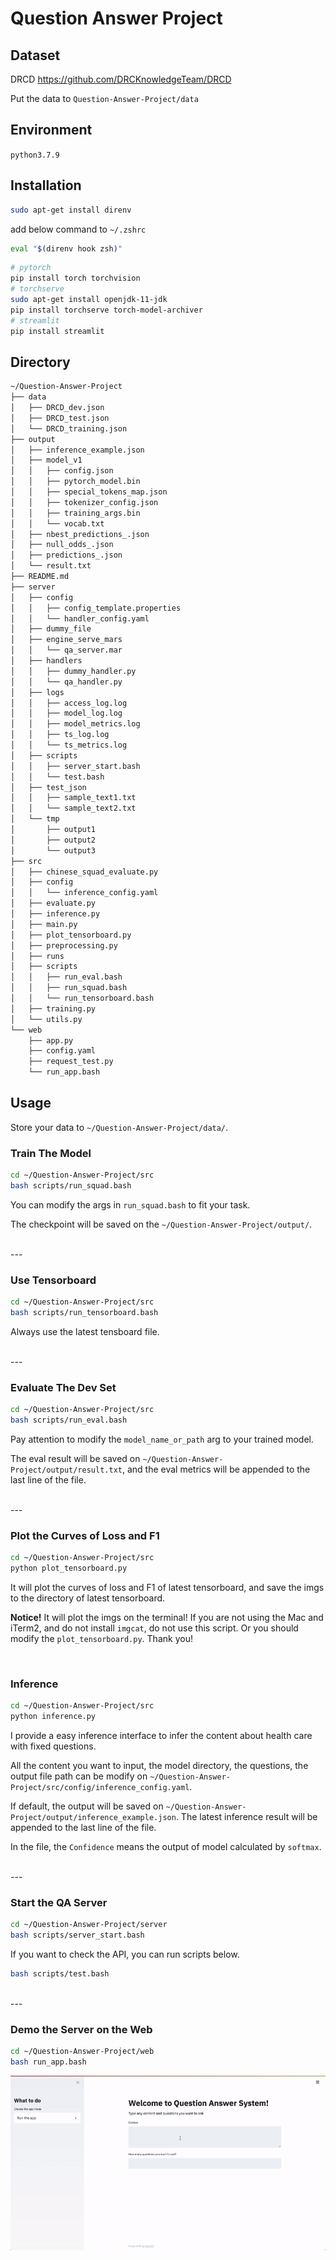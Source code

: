 # Question Answer Project

## Dataset 
DRCD
https://github.com/DRCKnowledgeTeam/DRCD

Put the data to `Question-Answer-Project/data`


## Environment
`python3.7.9`


## Installation
```bash 
sudo apt-get install direnv
```
add below command to `~/.zshrc`
```bash
eval "$(direnv hook zsh)"
```

```bash 
# pytorch
pip install torch torchvision
# torchserve
sudo apt-get install openjdk-11-jdk
pip install torchserve torch-model-archiver
# streamlit
pip install streamlit
```


## Directory
```bash
~/Question-Answer-Project
├── data
│   ├── DRCD_dev.json
│   ├── DRCD_test.json
│   └── DRCD_training.json
├── output
│   ├── inference_example.json
│   ├── model_v1
│   │   ├── config.json
│   │   ├── pytorch_model.bin
│   │   ├── special_tokens_map.json
│   │   ├── tokenizer_config.json
│   │   ├── training_args.bin
│   │   └── vocab.txt
│   ├── nbest_predictions_.json
│   ├── null_odds_.json
│   ├── predictions_.json
│   └── result.txt
├── README.md
├── server
│   ├── config
│   │   ├── config_template.properties
│   │   └── handler_config.yaml
│   ├── dummy_file
│   ├── engine_serve_mars
│   │   └── qa_server.mar
│   ├── handlers
│   │   ├── dummy_handler.py
│   │   └── qa_handler.py
│   ├── logs
│   │   ├── access_log.log
│   │   ├── model_log.log
│   │   ├── model_metrics.log
│   │   ├── ts_log.log
│   │   └── ts_metrics.log
│   ├── scripts
│   │   ├── server_start.bash
│   │   └── test.bash
│   ├── test_json
│   │   ├── sample_text1.txt
│   │   └── sample_text2.txt
│   └── tmp
│       ├── output1
│       ├── output2
│       └── output3
├── src
│   ├── chinese_squad_evaluate.py
│   ├── config
│   │   └── inference_config.yaml
│   ├── evaluate.py
│   ├── inference.py
│   ├── main.py
│   ├── plot_tensorboard.py
│   ├── preprocessing.py
│   ├── runs
│   ├── scripts
│   │   ├── run_eval.bash
│   │   ├── run_squad.bash
│   │   └── run_tensorboard.bash
│   ├── training.py
│   └── utils.py
└── web
    ├── app.py
    ├── config.yaml
    ├── request_test.py
    └── run_app.bash
```

## Usage

Store your data to `~/Question-Answer-Project/data/`.

### Train The Model

```bash
cd ~/Question-Answer-Project/src
bash scripts/run_squad.bash
```
You can modify the args in `run_squad.bash` to fit your task.

The checkpoint will be saved on the `~/Question-Answer-Project/output/`.

<br>
---

### Use Tensorboard 

```bash
cd ~/Question-Answer-Project/src
bash scripts/run_tensorboard.bash
```
Always use the latest tensboard file.

<br>
---

### Evaluate The Dev Set

```bash
cd ~/Question-Answer-Project/src
bash scripts/run_eval.bash
```

Pay attention to modify the `model_name_or_path` arg to your trained model.

The eval result will be saved on `~/Question-Answer-Project/output/result.txt`, and the eval metrics will be appended to the last line of the file.

<br>
---

### Plot the Curves of Loss and F1

```bash
cd ~/Question-Answer-Project/src
python plot_tensorboard.py
```

It will plot the curves of loss and F1 of latest tensorboard, and save the imgs to the directory of latest tensorboard.

**Notice!** It will plot the imgs on the terminal! If you are not using the Mac and iTerm2, and do not install `imgcat`, do not use this script. Or you should modify the `plot_tensorboard.py`. Thank you!

<br>


### Inference

```bash
cd ~/Question-Answer-Project/src
python inference.py
```

I provide a easy inference interface to infer the content about health care with fixed questions.

All the content you want to input, the model directory, the questions, the output file path can be modify on `~/Question-Answer-Project/src/config/inference_config.yaml`.

If default, the output will be saved on `~/Question-Answer-Project/output/inference_example.json`. The latest inference result will be appended to the last line of the file.

In the file, the `Confidence` means the output of model calculated by `softmax`.

<br>
---

### Start the QA Server

```bash
cd ~/Question-Answer-Project/server
bash scripts/server_start.bash
```

If you want to check the API, you can run scripts below.

```bash
bash scripts/test.bash
```

<br>
---

### Demo the Server on the Web

```bash
cd ~/Question-Answer-Project/web
bash run_app.bash
```

![](web_demo.gif)






